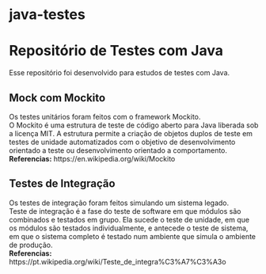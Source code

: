 # java-testes
<h1>Repositório de Testes com Java</h1>
<p>Esse repositório foi desenvolvido para estudos de testes com Java.</p>

<h2>Mock com Mockito</h2>
<p>
  Os testes unitários foram feitos com o framework Mockito.<br>
  O Mockito é uma estrutura de teste de código aberto para Java liberada sob a licença MIT. 
  A estrutura permite a criação de objetos duplos de teste em testes de unidade automatizados com 
  o objetivo de desenvolvimento orientado a teste ou desenvolvimento orientado a comportamento.<br>
  <b>Referencias:</b> https://en.wikipedia.org/wiki/Mockito
</p>

<h2>Testes de Integração</h2>
<p>
  Os testes de integração foram feitos simulando um sistema legado.<br>
  Teste de integração é a fase do teste de software em que módulos são combinados e testados em grupo. 
  Ela sucede o teste de unidade, em que os módulos são testados individualmente, e antecede o teste de sistema, 
  em que o sistema completo é testado num ambiente que simula o ambiente de produção.<br>
  <b>Referencias:</b> https://pt.wikipedia.org/wiki/Teste_de_integra%C3%A7%C3%A3o
</p>

